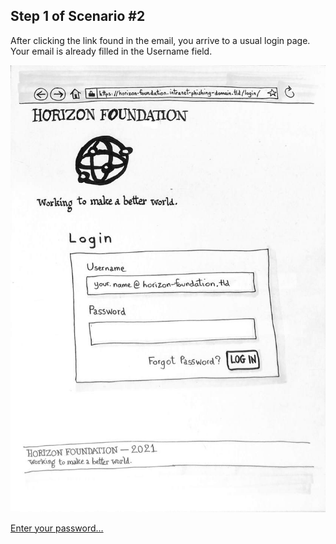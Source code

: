 ## Step 1 of Scenario #2

After clicking the link found in the email,
you arrive to a usual login page.  
Your email is already filled in the Username field.

[![Paper Prototype, Step 1](721-paper-prototype-step1.jpg)](722-SCENARIO2-STEP2.md)

[Enter your password…](722-SCENARIO2-STEP2.md)
